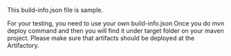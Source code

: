 This build-info.json file is sample.

For your testing, you need to use your own build-info.json
Once you do mvn deploy command and then you will find it under target folder on your maven project.
Please make sure that artifacts should be deployed at the Artifactory.
